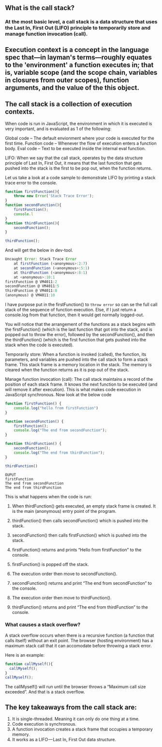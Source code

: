 ## What is the call stack?

### At the most basic level, a call stack is a data structure that uses the Last In, First Out (LIFO) principle to temporarily store and manage function invocation (call).

## Execution context is a concept in the language spec that—in layman's terms—roughly equates to the 'environment' a function executes in; that is, variable scope (and the scope chain, variables in closures from outer scopes), function arguments, and the value of the this object.

## The call stack is a collection of execution contexts.

When code is run in JavaScript, the environment in which it is executed is very important, and is evaluated as 1 of the following:

Global code – The default envionment where your code is executed for the first time.
Function code – Whenever the flow of execution enters a function body.
Eval code – Text to be executed inside the internal eval function.

LIFO: When we say that the call stack, operates by the data structure principle of Last In, First Out, it means that the last function that gets pushed into the stack is the first to be pop out, when the function returns.

Let us take a look at a code sample to demonstrate LIFO by printing a stack trace error to the console.

```js
function firstFunction(){
    throw new Error('Stack Trace Error');
}
function secondFunction(){
    firstFunction();
    console.l
}
function thirdFunction(){
    secondFunction();
}

thirdFunction();
```
And will get the below in dev-tool.

```js
Uncaught Error: Stack Trace Error
    at firstFunction (<anonymous>:2:7)
    at secondFunction (<anonymous>:5:1)
    at thirdFunction (<anonymous>:8:1)
    at <anonymous>:10:1
firstFunction @ VM4011:2
secondFunction @ VM4011:5
thirdFunction @ VM4011:8
(anonymous) @ VM4011:10
```

I have purpose put in the firstFunction() to ``throw error`` so can se the full call stack of the sequence of function execution. Else, if I just return a console.log from that function, then it would get normally logged-out.

You will notice that the arrangement of the functions as a stack begins with the firstFunction() (which is the last function that got into the stack, and is popped out to throw the error), followed by the secondFunction(), and then the thirdFunction() (which is the first function that gets pushed into the stack when the code is executed).

Temporarily store: When a function is invoked (called), the function, its parameters, and variables are pushed into the call stack to form a stack frame. This stack frame is a memory location in the stack. The memory is cleared when the function returns as it is pop out of the stack.

Manage function invocation (call): The call stack maintains a record of the position of each stack frame. It knows the next function to be executed (and will remove it after execution). This is what makes code execution in JavaScript synchronous. Now look at the below code

```js
function firstFunction() {
    console.log("hello from firstFunction")
}

function secondFunction() {
    firstFunction();
    console.log("The end from secondFunction");
}

function thirdFunction() {
    secondFunction();
    console.log("The end from thirdFunction");
}

thirdFunction()
```
```
OUPUT
firstFunction
The end from secondFunction
The end from thirdFunction
```

This is what happens when the code is run:

1. When thirdFunction() gets executed, an empty stack frame is created. It is the main (anonymous) entry point of the program.

2. thirdFunction() then calls secondFunction() which is pushed into the stack.

3. secondFunction() then calls firstFunction() which is pushed into the stack.

4. firstFunction() returns and prints “Hello from firstFunction” to the console.

5. firstFunction() is popped off the stack.

6. The execution order then move to secondFunction().

7. secondFunction() returns and print “The end from secondFunction” to the console.

8. The execution order then move to thirdFunction().

9.  thirdFunction() returns and print “The end from thirdFunction” to the console.

### What causes a stack overflow?

A stack overflow occurs when there is a recursive function (a function that calls itself) without an exit point. The browser (hosting environment) has a maximum stack call that it can accomodate before throwing a stack error.

Here is an example:

```js
function callMyself(){
  callMyself();
}
callMyself();
```
The callMyself() will run until the browser throws a “Maximum call size exceeded”. And that is a stack overflow.


## The key takeaways from the call stack are:

1. It is single-threaded. Meaning it can only do one thing at a time.
2. Code execution is synchronous.
3. A function invocation creates a stack frame that occupies a temporary memory.
4. It works as a LIFO — Last In, First Out data structure.






